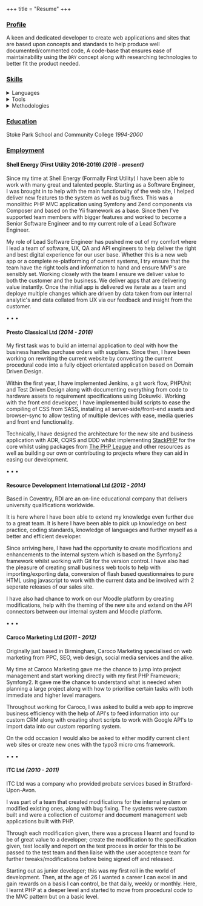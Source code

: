+++
title = "Resume"
+++

### <a id="profile" href="/resume/#profile">Profile</a>

A keen and dedicated developer to create web applications and sites that are based upon concepts and standards to help produce well documented/commented code, A code-base that ensures ease of maintainability using the `DRY` concept along with researching technologies to better fit the product needed.

### <a id="skills" href="/resume/#skills">Skills</a>
<details>
  <summary>Languages</summary>
  <ul>
   <li>HTML</li>
   <li>CSS</li>
   <li>PHP</li>
   <li>NodeJS</li>
   <li>JavaScript</li>
   <li>GoLang</li>
   <li>Rust</li>
   <li>bash</li>
  <ul>
</details>

<details>
  <summary>Tools</summary>
  <ul>
   <li>Postman</li>
   <li>Insomnia</li>
   <li>Docker</li>
   <li>Linux</li>
   <li>MacOS</li>
   <li>React</li>
   <li>vim</li>
   <li>tmux</li>
  <ul>
</details>

<details>
  <summary>Methodologies</summary>
  <ul>
   <li>TDD</li>
   <li>BDD</li>
   <li>DDD</li>
   <li>MVC</li>
  <ul>
</details>


### <a id="education" href="/resume/#education">Education</a>

Stoke Park School and Community College _1994-2000_

### <a id="employment" href="/resume/#employment">Employment</a>

#### Shell Energy (First Utility 2016-2019) _(2016 - present)_

Since my time at Shell Energy (Formally First Utility) I have been able to work with many great and talented people. Starting as a Software Engineer, I was brought in to help with the main functionality of the web site, I helped deliver new features to the system as well as bug fixes. This was a monolithic PHP MVC application using Symfony and Zend components via Composer and based on the Yii framework as a base. Since then I've supported team members with bigger features and worked to become a Senior Software Engineer and to my current role of a Lead Software Engineer.

My role of Lead Software Engineer has pushed me out of my comfort where I lead a team of software, UX, QA and API engineers to help deliver the right and best
 digital experience for our user base. Whether this is a new web app or a complete re-platforming of current systems, I try ensure that the team have the right tools and information to hand and ensure MVP's are sensibly set. Working closely with the team I ensure we deliver value to both the customer and the business. We deliver apps that are delivering value instantly. Once the initial app is delivered we iterate as a team and deploye multiple changes which are driven by data taken from our internal analytic's and data collated from UX via our feedback and insight from the customer.

• • •

#### Presto Classical Ltd _(2014 - 2016)_

My first task was to build an internal application to deal with how the business handles purchase orders with suppliers. Since then, I have been working on rewriting the current website by converting the current procedural code into a fully object orientated application based on Domain Driven Design.

Within the first year, I have implemented Jenkins, a git work flow, PHPUnit and Test Driven Design along with documenting everything from code to hardware assets to requirement specifications using Dokuwiki. Working with the front end developer, I have implemented build scripts to ease the compiling of CSS from SASS, installing all server-side/front-end assets and browser-sync to allow testing of multiple devices with ease, media queries and front end functionality.

Technically, I have designed the architecture for the new site and business application with ADR, CQRS and DDD whilst implementing [StackPHP](http://stackphp.com/) for the core whilst using packages from [The PHP League](https://thephpleague.com/) and other resources as well as building our own or contributing to projects where they can aid in easing our development.

• • •

#### Resource Development International Ltd _(2012 - 2014)_

Based in Coventry, RDI are an on-line educational company that delivers university qualifications worldwide.

It is here where I have been able to extend my knowledge even further due to a great team. It is here I have been able to pick up knowledge on best practice, coding standards, knowledge of languages and further myself as a better and efficient developer.

Since arriving here, I have had the opportunity to create modifications and enhancements to the internal system which is based on the Symfony2 framework whilst working with Git for the version control. I have also had the pleasure of creating small business web tools to help with importing/exporting data, conversion of flash based questionnaires to pure HTML using javascript to work with the current data and be involved with 2 seperate releases of our sales site.

I have also had chance to work on our Moodle platform by creating modifications, help with the theming of the new site and extend on the API connectors between our internal system and Moodle platform.

• • •

#### Caroco Marketing Ltd _(2011 - 2012)_

Originally just based in Birmingham, Caroco Marketing specialised on web marketing from PPC, SEO, web design, social media services and the alike.

My time at Caroco Marketing gave me the chance to jump into project management and start working directly with my first PHP Framework; Symfony2\. It gave me the chance to understand what is needed when planning a large project along with how to prioritise certain tasks with both immediate and higher level managers.

Throughout working for Caroco, I was asked to build a web app to improve business efficiency with the help of API's to feed information into our custom CRM along with creating short scripts to work with Google API's to import data into our custom reporting system.

On the odd occasion I would also be asked to either modify current client web sites or create new ones with the typo3 micro cms framework.

• • •

#### ITC Ltd _(2010 - 2011)_

ITC Ltd was a company who provided probate services based in Stratford-Upon-Avon.

I was part of a team that created modifications for the internal system or modified existing ones, along with bug fixing. The systems were custom built and were a collection of customer and document management web applications built with PHP.

Through each modification given, there was a process I learnt and found to be of great value to a developer; create the modification to the specification given, test locally and report on the test process in order for this to be passed to the test team and then liaise with the user acceptence team for further tweaks/modifications before being signed off and released.

Starting out as junior developer; this was my first roll in the world of development. Then, at the age of 26 I wanted a career I can excel in and gain rewards on a basis I can control, be that daily, weekly or monthly. Here, I learnt PHP at a deeper level and started to move from procedural code to the MVC pattern but on a basic level.
